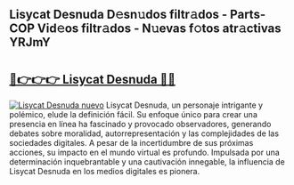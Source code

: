 ## Lisycat Desnuda D𝚎sn𝚞dos filtr𝚊dos - Parts-COP Vid𝚎os filtr𝚊dos - N𝚞evas f𝚘tos atr𝚊ctivas YRJmY

# <h2><a href="http://mb7jqe.tromn.icu/?c=Lisycat+Desnuda">🔗👉👉👉 Lisycat Desnuda 🔗🔗</a></h2>

[![Lisycat Desnuda nuevo](https://i.imgur.com/pEAQMta.gif)](http://mb7jqe.tromn.icu/?c=Lisycat+Desnuda)
Lisycat Desnuda, un personaje intrigante y polémico, elude la definición fácil. Su enfoque único para crear una presencia en línea ha fascinado y provocado observadores, generando debates sobre moralidad, autorrepresentación y las complejidades de las sociedades digitales. A pesar de la incertidumbre de sus próximas acciones, su impacto en el mundo virtual es profundo. Impulsada por una determinación inquebrantable y una cautivación innegable, la influencia de Lisycat Desnuda en los medios digitales es pionera.
